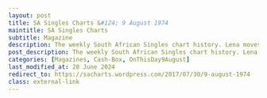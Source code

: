```yaml
---
layout: post
title: SA Singles Charts &#124; 9 August 1974
maintitle: SA Singles Charts
subtitle: Magazine
description: The weekly South African Singles chart history. Lena moves up the charts from number 5 to number 3 with Ma! (He’s Making Eyes at Me)
post_description: The weekly South African Singles chart history. Lena moves up the charts from number 5 to number 3 with Ma! (He’s Making Eyes at Me)
categories: [Magazines, Cash-Box, OnThisDay9August]
last_modified_at: 28 June 2024
redirect_to: https://sacharts.wordpress.com/2017/07/30/9-august-1974
class: external-link
---
```


